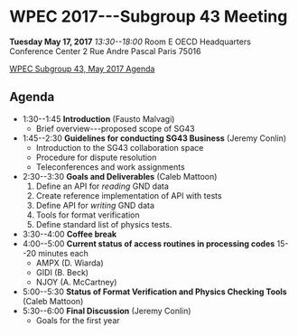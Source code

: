 # WPEC 2017---Subgroup 43 Meeting

**Tuesday May 17, 2017**
*13:30--18:00*
Room E
OECD Headquarters
Conference Center
2 Rue Andre Pascal
Paris 75016

[WPEC Subgroup 43, May 2017 Agenda](https://github.com/GeneralizedNuclearData/SG43/Agendas/May2017.md)

## Agenda
- 1:30--1:45 **Introduction** (Fausto Malvagi)
    - Brief overview---proposed scope of SG43
- 1:45--2:30 **Guidelines for conducting SG43 Business** (Jeremy Conlin)
    - Introduction to the SG43 collaboration space
    - Procedure for dispute resolution
    - Teleconferences and work assignments
- 2:30--3:30 **Goals and Deliverables** (Caleb Mattoon)
    1. Define an API for *reading* GND data
    2. Create reference implementation of API with tests
    3. Define API for *writing* GND data
    4. Tools for format verification
    5. Define standard list of physics tests.
- 3:30--4:00 **Coffee break**
- 4:00--5:00 **Current status of access routines in processing codes**
    15--20 minutes each
    - AMPX (D. Wiarda)
    - GIDI (B. Beck)
    - NJOY (A. McCartney)
- 5:00--5:30 **Status of Format Verification and Physics Checking Tools** (Caleb Mattoon)
- 5:30--6:00 **Final Discussion** (Jeremy Conlin)
    - Goals for the first year

